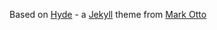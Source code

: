 Based on [Hyde](http://hyde.getpoole.com/) - a [Jekyll](http://jekyllrb.com) theme from [Mark Otto](https://github.com/mdo)
